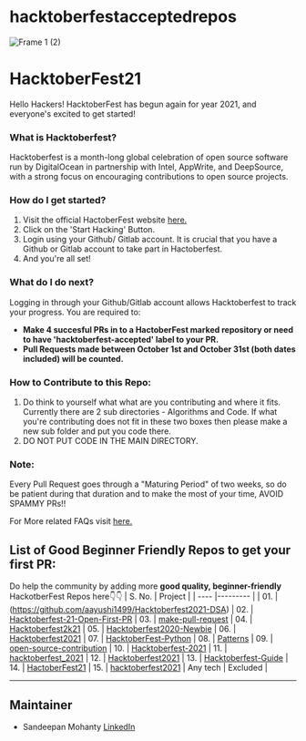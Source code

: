 # hacktoberfestacceptedrepos
![Frame 1 (2)](https://user-images.githubusercontent.com/55616388/135486681-adf5d5e7-d03c-4352-8e0c-d33ca1bee931.jpg)


# HacktoberFest21

Hello Hackers! 
HacktoberFest has begun again for year 2021, and everyone's excited to get started!


### What is Hacktoberfest?
Hacktoberfest is a month-long global celebration of open source software run by DigitalOcean in partnership with Intel, AppWrite, and DeepSource, with a strong focus on encouraging contributions to open source projects.

### How do I get started?
1. Visit the official HactoberFest website [here.](https://hacktoberfest.digitalocean.com/)
2. Click on the 'Start Hacking' Button.
3. Login using your Github/ Gitlab account. It is crucial that you have a Github or Gitlab account to take part in Hactoberfest.
4. And you're all set!

### What do I do next?
Logging in through your Github/Gitlab account allows Hacktoberfest to track your progress.
You are required to:
- **Make 4 succesful PRs in to a HactoberFest marked repository or need to have 'hacktoberfest-accepted' label to your PR.**
- **Pull Requests made between October 1st and October 31st (both dates included) will be counted.**

### How to Contribute to this Repo:
1. Do think to yourself what what are you contributing and where it fits. Currently there are 2 sub directories - Algorithms and Code. If what you're contributing does not fit in these two boxes then please make a new sub folder and put you code there.
2. DO NOT PUT CODE IN THE MAIN DIRECTORY.

### Note:
Every Pull Request goes through a "Maturing Period" of two weeks, so do be patient during that duration and to make the most of your time, AVOID SPAMMY PRs!!

For More related FAQs visit [here.](https://hacktoberfest.digitalocean.com/faq)

## List of Good Beginner Friendly Repos to get your first PR:
Do help the community by adding more **good quality, beginner-friendly** HackotberFest Repos here👇👇
| S. No. | Project | 
| ---- |--------- |
| 01. | (https://github.com/aayushi1499/Hacktoberfest2021-DSA)
| 02. | [Hacktoberfest-21-Open-First-PR](https://github.com/iamdevvalecha/Hacktoberfest-21-Open-First-PR) 
| 03. | [make-pull-request](https://github.com/twowaits/make-pull-request) 
| 04. | [Hacktoberfest2k21](https://github.com/fineanmol/Hacktoberfest2k21) 
| 05. | [Hacktoberfest2020-Newbie](https://github.com/sahanihit/Hacktoberfest2020-Newbie) 
| 06. | [Hacktoberfest2021](https://github.com/vinitshahdeo/Hacktoberfest2021/blob/main/explore/PROJECTS.md) 
| 07. | [HacktoberFest-Python](https://github.com/hctnm1/HacktoberFest-Python) 
| 08. | [Patterns](https://github.com/hhhrrrttt222111/Patterns) 
| 09. | [open-source-contribution](https://github.com/Shubhamrawat5/open-source-contribution) 
| 10. | [Hacktoberfest-2021](https://github.com/vijaygupta18/Hacktoberfest-2021) 
| 11. | [hacktoberfest_2021](https://github.com/viralvaghela/hacktoberfest_2021) 
| 12. | [Hacktoberfest2021](https://github.com/Sangwan5688/Hacktoberfest2021) 
| 13. | [Hacktoberfest-Guide](https://github.com/avinash201199/Hacktoberfest-Guide) 
| 14. | [HactoberFest21](https://github.com/sudip-mondal-2002/HactoberFest21) 
| 15. | [hacktoberfest2021](https://github.com/open-for-everyone/hacktoberfest2021) | Any tech | Excluded |

---
## Maintainer
- Sandeepan Mohanty [LinkedIn](https://www.linkedin.com/in/sandeepan-mohanty-979908204?lipi=urn%3Ali%3Apage%3Ad_flagship3_profile_view_base_contact_details%3Bo6ONfl5uTpupDW5q%2BfWvzw%3D%3D
) 
